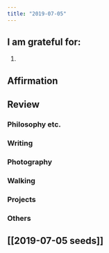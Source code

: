 ```yaml
---
title: "2019-07-05"
---
```

## I am grateful for:
1. 

## Affirmation

## Review
### Philosophy etc.

### Writing

### Photography

### Walking

### Projects

### Others

## [[2019-07-05 seeds]]
